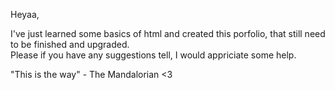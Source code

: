Heyaa,

I've just learned some basics of html and created this porfolio, that still need to be finished and upgraded.
<br>Please if you have any suggestions tell, I would appriciate some help.

"This is the way" - The Mandalorian <3
